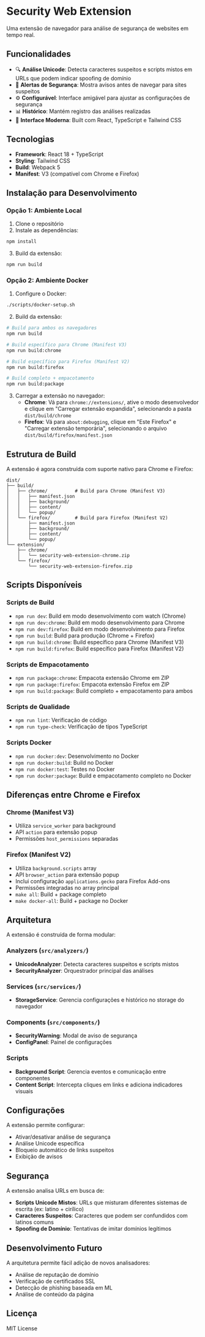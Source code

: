 # Security Web Extension

Uma extensão de navegador para análise de segurança de websites em tempo real.

## Funcionalidades

- 🔍 **Análise Unicode**: Detecta caracteres suspeitos e scripts mistos em URLs que podem indicar spoofing de domínio
- 🚨 **Alertas de Segurança**: Mostra avisos antes de navegar para sites suspeitos
- ⚙️ **Configurável**: Interface amigável para ajustar as configurações de segurança
- 📊 **Histórico**: Mantém registro das análises realizadas
- 🎨 **Interface Moderna**: Built com React, TypeScript e Tailwind CSS

## Tecnologias

- **Framework**: React 18 + TypeScript
- **Styling**: Tailwind CSS
- **Build**: Webpack 5
- **Manifest**: V3 (compatível com Chrome e Firefox)

## Instalação para Desenvolvimento

### Opção 1: Ambiente Local
1. Clone o repositório
2. Instale as dependências:
```bash
npm install
```

3. Build da extensão:
```bash
npm run build
```

### Opção 2: Ambiente Docker
1. Configure o Docker:
```bash
./scripts/docker-setup.sh
```

2. Build da extensão:
```bash
# Build para ambos os navegadores
npm run build

# Build específico para Chrome (Manifest V3)
npm run build:chrome

# Build específico para Firefox (Manifest V2) 
npm run build:firefox

# Build completo + empacotamento
npm run build:package
```

3. Carregar a extensão no navegador:
   - **Chrome**: Vá para `chrome://extensions/`, ative o modo desenvolvedor e clique em "Carregar extensão expandida", selecionando a pasta `dist/build/chrome`
   - **Firefox**: Vá para `about:debugging`, clique em "Este Firefox" e "Carregar extensão temporária", selecionando o arquivo `dist/build/firefox/manifest.json`

## Estrutura de Build

A extensão é agora construída com suporte nativo para Chrome e Firefox:

```
dist/
├── build/
│   ├── chrome/          # Build para Chrome (Manifest V3)
│   │   ├── manifest.json
│   │   ├── background/
│   │   ├── content/
│   │   └── popup/
│   └── firefox/         # Build para Firefox (Manifest V2)
│       ├── manifest.json
│       ├── background/
│       ├── content/
│       └── popup/
└── extension/
    ├── chrome/
    │   └── security-web-extension-chrome.zip
    └── firefox/
        └── security-web-extension-firefox.zip
```

## Scripts Disponíveis

### Scripts de Build
- `npm run dev`: Build em modo desenvolvimento com watch (Chrome)
- `npm run dev:chrome`: Build em modo desenvolvimento para Chrome
- `npm run dev:firefox`: Build em modo desenvolvimento para Firefox
- `npm run build`: Build para produção (Chrome + Firefox)
- `npm run build:chrome`: Build específico para Chrome (Manifest V3)
- `npm run build:firefox`: Build específico para Firefox (Manifest V2)

### Scripts de Empacotamento
- `npm run package:chrome`: Empacota extensão Chrome em ZIP
- `npm run package:firefox`: Empacota extensão Firefox em ZIP
- `npm run build:package`: Build completo + empacotamento para ambos

### Scripts de Qualidade
- `npm run lint`: Verificação de código
- `npm run type-check`: Verificação de tipos TypeScript

### Scripts Docker
- `npm run docker:dev`: Desenvolvimento no Docker
- `npm run docker:build`: Build no Docker
- `npm run docker:test`: Testes no Docker
- `npm run docker:package`: Build e empacotamento completo no Docker

## Diferenças entre Chrome e Firefox

### Chrome (Manifest V3)
- Utiliza `service_worker` para background
- API `action` para extensão popup
- Permissões `host_permissions` separadas

### Firefox (Manifest V2)
- Utiliza `background.scripts` array
- API `browser_action` para extensão popup
- Inclui configuração `applications.gecko` para Firefox Add-ons
- Permissões integradas no array principal
- `make all`: Build + package completo
- `make docker-all`: Build + package no Docker

## Arquitetura

A extensão é construída de forma modular:

### Analyzers (`src/analyzers/`)
- **UnicodeAnalyzer**: Detecta caracteres suspeitos e scripts mistos
- **SecurityAnalyzer**: Orquestrador principal das análises

### Services (`src/services/`)
- **StorageService**: Gerencia configurações e histórico no storage do navegador

### Components (`src/components/`)
- **SecurityWarning**: Modal de aviso de segurança
- **ConfigPanel**: Painel de configurações

### Scripts
- **Background Script**: Gerencia eventos e comunicação entre componentes
- **Content Script**: Intercepta cliques em links e adiciona indicadores visuais

## Configurações

A extensão permite configurar:
- Ativar/desativar análise de segurança
- Análise Unicode específica
- Bloqueio automático de links suspeitos
- Exibição de avisos

## Segurança

A extensão analisa URLs em busca de:
- **Scripts Unicode Mistos**: URLs que misturam diferentes sistemas de escrita (ex: latino + cirílico)
- **Caracteres Suspeitos**: Caracteres que podem ser confundidos com latinos comuns
- **Spoofing de Domínio**: Tentativas de imitar domínios legítimos

## Desenvolvimento Futuro

A arquitetura permite fácil adição de novos analisadores:
- Análise de reputação de domínio
- Verificação de certificados SSL
- Detecção de phishing baseada em ML
- Análise de conteúdo da página

## Licença

MIT License
